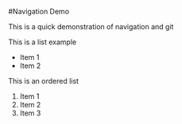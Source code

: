 #Navigation Demo

This is a quick demonstration of navigation and git

This is a list example
* Item 1
* Item 2

This is an ordered list

1. Item 1
2. Item 2
3. Item 3
